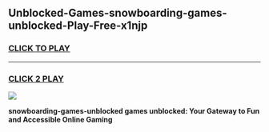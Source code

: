 
## Unblocked-Games-snowboarding-games-unblocked-Play-Free-x1njp
<h3>
<a href="https://premium76.site?title=snowboarding-games-unblocked&ref=10A">CLICK TO PLAY</a></h3>
<hr>

<h3>
<a href="https://premium76.site?title=snowboarding-games-unblocked&ref=10A">CLICK 2 PLAY</a>
  
</h3>

<a href="https://premium76.site?title=snowboarding-games-unblocked&ref=10A"><img src="https://clearcache.store/games.png"></a>


**snowboarding-games-unblocked games unblocked: Your Gateway to Fun and Accessible Online Gaming**

